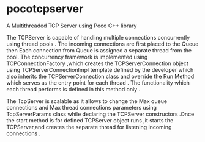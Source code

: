 # pocotcpserver
A Multithreaded TCP Server using Poco C++ library  

The TCPServer is capable of handling multiple connections concurrently using 
thread pools . The incoming connections are first placed to the Queue then
Each connection from Queue is assigned a separate thread from the pool.
The concurrency framework is implemented using TCPConnectionFactory ,which
creates the TCPServerConnection object using TCPServerConnectionImpl <class template> 
 template defined by the developer which also inherits the TCPServerConnection class 
 and override the Run Method which serves as the entry point for each thread .
 The functionality which each thread performs is defined in this method only .
 
The TcpServer is scalable as it allows to change the Max queue connections and Max 
thread connections parameters using TcpServerParams class while declaring the TCPServer
constructors .Once the start method is for defined TCPServer object runs ,it starts the 
TCPServer,and  creates the separate thread for listening incoming connections .




